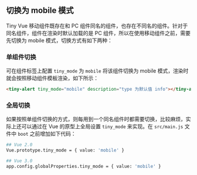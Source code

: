 ## 切换为 mobile 模式

Tiny Vue 移动组件既存在和 PC 组件同名的组件，也存在不同名的组件。针对于同名组件，组件在渲染时默认加载的是 PC 组件，所以在使用移动组件之前，需要先切换为 mobile 模式，切换方式有如下两种：

### 单组件切换

可在组件标签上配置 `tiny_mode` 为 `mobile` 将该组件切换为 mobile 模式，渲染时就会按照移动组件模板渲染，如下所示：

```html
<tiny-alert tiny_mode="mobile" description="type 为默认值 info"></tiny-alert>
```

### 全局切换

如果按照单组件切换的方式，则每用到一个同名组件时都需要切换，比较麻烦，实际上还可以通过在 Vue 的原型上全局设置 `tiny_mode` 来实现。在 `src/main.js` 文件中 `boot` 之前增加如下代码：

```bash
## Vue 2.0
Vue.prototype.tiny_mode = { value: 'mobile' }

## Vue 3.0
app.config.globalProperties.tiny_mode = { value: 'mobile' }
```
